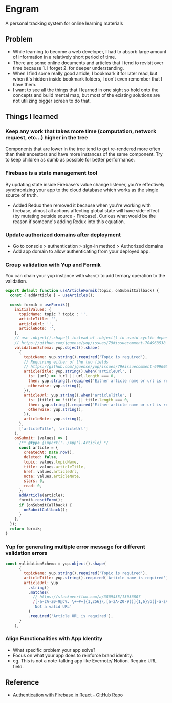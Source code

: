 # Engram

A personal tracking system for online learning materials

## Problem

- While learning to become a web developer, I had to absorb large amount of information in a relatively short period of time.
- There are some online documents and articles that I tend to revisit over time because 1. I forget 2. for deeper understanding.
- When I find some really good article, I bookmark it for later read, but when it's hidden inside bookmark folders, I don't even remember that I have them.
- I want to see all the things that I learned in one sight so hold onto the concepts and build mental map, but most of the existing solutions are not utilizing bigger screen to do that.

## Things I learned

### Keep any work that takes more time (computation, network request, etc...) higher in the tree

Components that are lower in the tree tend to get re-rendered more often than their ancestors and have more instances of the same component. Try to keep children as dumb as possible for better performance.

### Firebase is a state management tool

By updating state inside Firebase's value change listener, you're effectively synchronizing your app to the cloud database which works as the single source of truth.

- Added Redux then removed it because when you're working with firebase, almost all actions affecting global state will have side-effect (by mutating outside source - Firebase). Curious what would be the reason if someone's adding Redux into this equation.

### Update authorized domains after deployment

- Go to console > authentication > sign-in method > Authorized domains
- Add app domain to allow authenticating from your deployed app.

### Group validation with Yup and Formik

You can chain your yup instance with `when()` to add ternary operation to the validation.

```js
export default function useArticleFormik(topic, onSubmitCallback) {
  const { addArticle } = useArticles();

  const formik = useFormik({
    initialValues: {
      topicName: topic ? topic : '',
      articleTitle: '',
      articleUrl: '',
      articleNote: '',
    },
    // use .object().shape() instead of .object() to avoid cyclic dependency error.
    // https://github.com/jquense/yup/issues/79#issuecomment-704963538
    validationSchema: yup.object().shape(
      {
        topicName: yup.string().required('Topic is required'),
        // Requiring either of the two fields
        // https://github.com/jquense/yup/issues/79#issuecomment-699605408
        articleTitle: yup.string().when('articleUrl', {
          is: (url) => !url || url.length === 0,
          then: yup.string().required('Either article name or url is required'),
          otherwise: yup.string(),
        }),
        articleUrl: yup.string().when('articleTitle', {
          is: (title) => !title || title.length === 0,
          then: yup.string().required('Either article name or url is required'),
          otherwise: yup.string(),
        }),
        articleNote: yup.string(),
      },
      ['articleTitle', 'articleUrl']
    ),
    onSubmit: (values) => {
      /** @type {import('../App').Article} */
      const article = {
        createdAt: Date.now(),
        deleted: false,
        topic: values.topicName,
        title: values.articleTitle,
        href: values.articleUrl,
        note: values.articleNote,
        stars: 0,
        read: 0,
      };
      addArticle(article);
      formik.resetForm();
      if (onSubmitCallback) {
        onSubmitCallback();
      }
    },
  });
  return formik;
}
```

### Yup for generating multiple error message for different validation errors

```js
const validationSchema = yup.object().shape(
      {
        topicName: yup.string().required('Topic is required'),
        articleTitle: yup.string().required('Article name is required'),
        articleUrl: yup
          .string()
          .matches(
            // https://stackoverflow.com/a/3809435/13036807
            /[-a-zA-Z0-9@:%._\+~#=]{1,256}\.[a-zA-Z0-9()]{1,6}\b([-a-zA-Z0-9()@:%_\+.~#?&//=]*)/,
            'Not a valid URL'
          )
          .required('Article URL is required'),
      }
    ),
```

### Align Functionalities with App Identity

- What specific problem your app solve?
- Focus on what your app does to reinforce brand identity.
- eg. This is not a note-talking app like Evernote/ Notion. Require URL field.

## Reference

- [Authentication with Firebase in React - GitHub Repo](https://github.com/WebDevSimplified/React-Firebase-Auth)
